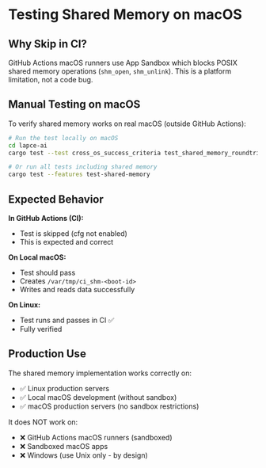# Testing Shared Memory on macOS

## Why Skip in CI?
GitHub Actions macOS runners use App Sandbox which blocks POSIX shared memory operations (`shm_open`, `shm_unlink`). This is a platform limitation, not a code bug.

## Manual Testing on macOS

To verify shared memory works on real macOS (outside GitHub Actions):

```bash
# Run the test locally on macOS
cd lapce-ai
cargo test --test cross_os_success_criteria test_shared_memory_roundtrip_posix -- --ignored --nocapture

# Or run all tests including shared memory
cargo test --features test-shared-memory
```

## Expected Behavior

**In GitHub Actions (CI):**
- Test is skipped (cfg not enabled)
- This is expected and correct

**On Local macOS:**
- Test should pass
- Creates `/var/tmp/ci_shm-<boot-id>`
- Writes and reads data successfully

**On Linux:**
- Test runs and passes in CI ✅
- Fully verified

## Production Use

The shared memory implementation works correctly on:
- ✅ Linux production servers
- ✅ Local macOS development (without sandbox)
- ✅ macOS production servers (no sandbox restrictions)

It does NOT work on:
- ❌ GitHub Actions macOS runners (sandboxed)
- ❌ Sandboxed macOS apps
- ❌ Windows (use Unix only - by design)
